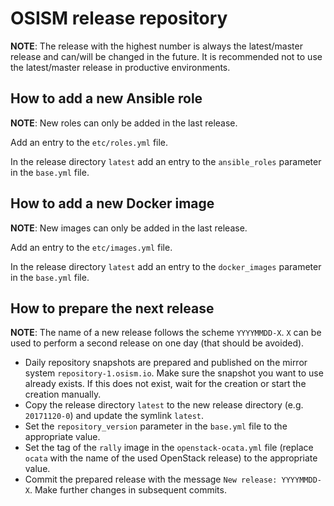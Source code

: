 # OSISM release repository

**NOTE**: The release with the highest number is always the latest/master release and can/will be changed in the future. It is recommended not to use the latest/master release in productive environments.

## How to add a new Ansible role

**NOTE**: New roles can only be added in the last release.

Add an entry to the ``etc/roles.yml`` file.

In the release directory ``latest`` add an entry to the ``ansible_roles`` parameter in the ``base.yml`` file.

## How to add a new Docker image

**NOTE**: New images can only be added in the last release.

Add an entry to the ``etc/images.yml`` file.

In the release directory ``latest`` add an entry to the ``docker_images`` parameter in the ``base.yml`` file.

## How to prepare the next release

**NOTE**: The name of a new release follows the scheme ``YYYYMMDD-X``. ``X`` can be used to perform a second release on one day (that should be avoided).

* Daily repository snapshots are prepared and published on the mirror system ``repository-1.osism.io``. Make sure the snapshot you want to use already exists. If this does not exist, wait for the creation or start the creation manually.
* Copy the release directory ``latest`` to the new release directory (e.g. ``20171120-0``) and update the symlink ``latest``.
* Set the ``repository_version`` parameter in the ``base.yml`` file to the appropriate value.
* Set the tag of the ``rally`` image in the ``openstack-ocata.yml`` file (replace ``ocata`` with the name of the used OpenStack release) to the appropriate value.
* Commit the prepared release with the message ``New release: YYYYMMDD-X``. Make further changes in subsequent commits.
